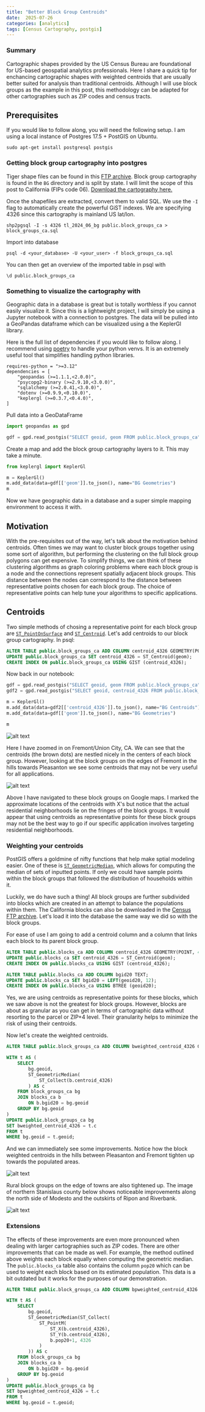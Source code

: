 ```yaml
---
title: "Better Block Group Centroids"
date:  2025-07-26
categories: [analytics]
tags: [Census Cartography, postgis]
---
```


### Summary

Cartographic shapes provided by the US Census Bureau are foundational for US-based geospatial analytics professionals. Here I share a quick tip for enchancing cartographic shapes with weighted centroids that are usually better suited for analysis than traditional centroids. Although I will use block groups as the example in this post, this methodology can be adapted for other cartographies such as ZIP codes and census tracts.

## Prerequisites
If you would like to follow along, you will need the following setup. I am using a local instance of Postgres 17.5 + PostGIS on Ubuntu.

`sudo apt-get install postgresql postgis`

### Getting block group cartography into postgres

Tiger shape files can be found in this [FTP archive](https://www2.census.gov/geo/tiger/TIGER2024/). Block group cartography is found in the `BG` directory and is split by state. I will limit the scope of this post to California (FIPs code 06). [Download the cartography here.](https://www2.census.gov/geo/tiger/TIGER2024/BG/tl_2024_06_bg.zip) 

Once the shapefiles are extracted, convert them to valid SQL. We use the `-I` flag to automatically create the powerful GiST indexes. We are specifying 4326 since this cartography is mainland US lat/lon.

`shp2pgsql -I -s 4326 tl_2024_06_bg public.block_groups_ca > block_groups_ca.sql`

Import into database

`psql -d <your_database> -U <your_user> -f block_groups_ca.sql`

You can then get an overview of the imported table in psql with

`\d public.block_groups_ca`

### Something to visualize the cartography with

Geographic data in a database is great but is totally worthless if you cannot easily visualize it. Since this is a lightweight project, I will simply be using a Jupyter notebook with a connection to postgres. The data will be pulled into a GeoPandas dataframe which can be visualized using a the KeplerGl library.

Here is the full list of dependencies if you would like to follow along. I recommend using [poetry](https://python-poetry.org/) to handle your python venvs. It is an extremely useful tool that simplifies handling python libraries.

```
requires-python = ">=3.12"
dependencies = [
    "geopandas (>=1.1.1,<2.0.0)",
    "psycopg2-binary (>=2.9.10,<3.0.0)",
    "sqlalchemy (>=2.0.41,<3.0.0)",
    "dotenv (>=0.9.9,<0.10.0)",
    "keplergl (>=0.3.7,<0.4.0)",
]
```

Pull data into a GeoDataFrame
```python
import geopandas as gpd

gdf = gpd.read_postgis("SELECT geoid, geom FROM public.block_groups_ca", engine, geom_col='geom')
```

Create a map and add the block group cartography layers to it. This may take a minute.

```python
from keplergl import KeplerGl

m = KeplerGl()
m.add_data(data=gdf[['geom']].to_json(), name="BG Geometries")
m
```

Now we have geographic data in a database and a super simple mapping environment to access it with.

## Motivation 

With the pre-requisites out of the way, let's talk about the motivation behind centroids. Often times we may want to cluster block groups together using some sort of algorithm, but performing the clustering on the full block group polygons can get expensive. To simplify things, we can think of these clustering algorithms as graph coloring problems where each block group is a node and the connections represent spatially adjacent block groups. This distance between the nodes can correspond to the distance between representative points chosen for each block group. The choice of representative points can help tune your algorithms to specific applications.

## Centroids

Two simple methods of chosing a representative point for each block group are [`ST_PointOnSurface`](https://postgis.net/docs/ST_PointOnSurface.html) and [`ST_Centroid`](https://postgis.net/docs/ST_Centroid.html). Let's add centroids to our block group cartography. In psql:

```sql
ALTER TABLE public.block_groups_ca ADD COLUMN centroid_4326 GEOMETRY(POINT, 4326);
UPDATE public.block_groups_ca SET centroid_4326 = ST_Centroid(geom);
CREATE INDEX ON public.block_groups_ca USING GIST (centroid_4326);
```

Now back in our notebook:

```python
gdf = gpd.read_postgis("SELECT geoid, geom FROM public.block_groups_ca", engine, geom_col='geom')
gdf2 = gpd.read_postgis("SELECT geoid, centroid_4326 FROM public.block_groups_ca", engine, geom_col='centroid_4326')

m = KeplerGl()
m.add_data(data=gdf2[['centroid_4326']].to_json(), name="BG Centroids")
m.add_data(data=gdf[['geom']].to_json(), name="BG Geometries")

m
```

![alt text](assets/posts/better-bgs/BGs%20with%20Centroids.png)

Here I have zoomed in on Fremont/Union City, CA. We can see that the centroids (the brown dots) are nestled nicely in the centers of each block group. However, looking at the block groups on the edges of Fremont in the hills towards Pleasanton we see some centroids that may not be very useful for all applications.

![alt text](assets/posts/better-bgs/centroids%20gmaps.png)

Above I have navigated to these block groups on Google maps. I marked the approximate locations of the centroids with X's but notice that the actual residential neighborhoods lie on the fringes of the block groups. It would appear that using centroids as representative points for these block groups may not be the best way to go if our specific application involves targeting residential neighborhoods.

### Weighting your centroids

PostGIS offers a goldmine of nifty functions that help make sptial modeling easier. One of these is [`ST_GeometricMedian`](https://postgis.net/docs/ST_GeometricMedian.html), which allows for computing the median of sets of inputted points. If only we could have sample points within the block groups that followed the distribution of households within it.

Luckily, we do have such a thing! All block groups are further subdivided into blocks which are created in an attempt to balance the populations within them. The California blocks can also be downloaded in the [Census FTP archive](https://www2.census.gov/geo/tiger/TIGER2020/TABBLOCK20/tl_2020_06_tabblock20.zip). Let's load it into the database the same way we did so with the block groups.

For ease of use I am going to add a centroid column and a column that links each block to its parent block group.

```sql
ALTER TABLE public.blocks_ca ADD COLUMN centroid_4326 GEOMETRY(POINT, 4326);
UPDATE public.blocks_ca SET centroid_4326 = ST_Centroid(geom);
CREATE INDEX ON public.blocks_ca USING GIST (centroid_4326);

ALTER TABLE public.blocks_ca ADD COLUMN bgid20 TEXT;
UPDATE public.blocks_ca SET bgid20 = LEFT(geoid20, 12);
CREATE INDEX ON public.blocks_ca USING BTREE (geoid20);
```
Yes, we are using centroids as representative points for these blocks, which we saw above is not the greatest for block groups. However, blocks are about as granular as you can get in terms of cartographic data without resorting to the parcel or ZIP+4 level. Their granularity helps to minimize the risk of using their centroids.

Now let's create the weighted centroids.
```sql
ALTER TABLE public.block_groups_ca ADD COLUMN bweighted_centroid_4326 GEOMETRY(POINT, 4326);

WITH t AS (
    SELECT
        bg.geoid,
        ST_GeometricMedian(
            ST_Collect(b.centroid_4326)
        ) AS c
    FROM block_groups_ca bg
    JOIN blocks_ca b
        ON b.bgid20 = bg.geoid
    GROUP BY bg.geoid
)
UPDATE public.block_groups_ca bg
SET bweighted_centroid_4326 = t.c
FROM t
WHERE bg.geoid = t.geoid;
```

And we can immediately see some improvements. Notice how the block weighted centroids in the hills between Pleasanton and Fremont tighten up towards the populated areas.

![alt text](assets/posts/better-bgs/BWCs.png)

Rural block groups on the edge of towns are also tightened up. The image of northern Stanislaus county below shows noticeable improvements along the north side of Modesto and the outskirts of Ripon and Riverbank.

![alt text](assets/posts/better-bgs/NModesto.png)

### Extensions

The effects of these improvements are even more pronounced when dealing with larger cartographies such as ZIP codes. There are other improvements that can be made as well. For example, the method outlined above weights each block equally when computing the geometric median. The `public.blocks_ca` table also contains the column `pop20` which can be used to weight each block based on its estimated population. This data is a bit outdated but it works for the purposes of our demonstration.

```sql
ALTER TABLE public.block_groups_ca ADD COLUMN bpweighted_centroid_4326 GEOMETRY(POINT, 4326);

WITH t AS (
    SELECT
        bg.geoid,
        ST_GeometricMedian(ST_Collect(
            ST_PointM(
                ST_X(b.centroid_4326),
                ST_Y(b.centroid_4326),
                b.pop20+1, 4326
            )
        )) AS c
    FROM block_groups_ca bg
    JOIN blocks_ca b
        ON b.bgid20 = bg.geoid
    GROUP BY bg.geoid
)
UPDATE public.block_groups_ca bg
SET bpweighted_centroid_4326 = t.c
FROM t
WHERE bg.geoid = t.geoid;
```

